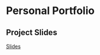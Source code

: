 # Personal Portfolio

## Project Slides
[Slides](https://drive.google.com/file/d/1_gef3IUNgt25cnYvB_vA3YqavjdqoMVY/view?usp=sharing)

